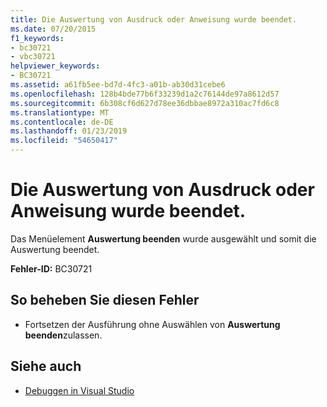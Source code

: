 ```yaml
---
title: Die Auswertung von Ausdruck oder Anweisung wurde beendet.
ms.date: 07/20/2015
f1_keywords:
- bc30721
- vbc30721
helpviewer_keywords:
- BC30721
ms.assetid: a61fb5ee-bd7d-4fc3-a01b-ab30d31cebe6
ms.openlocfilehash: 128b4bde77b6f33239d1a2c76144de97a8612d57
ms.sourcegitcommit: 6b308cf6d627d78ee36dbbae8972a310ac7fd6c8
ms.translationtype: MT
ms.contentlocale: de-DE
ms.lasthandoff: 01/23/2019
ms.locfileid: "54650417"
---
```

# <a name="evaluation-of-expression-or-statement-stopped"></a>Die Auswertung von Ausdruck oder Anweisung wurde beendet.
Das Menüelement **Auswertung beenden** wurde ausgewählt und somit die Auswertung beendet.  
  
 **Fehler-ID:** BC30721  
  
## <a name="to-correct-this-error"></a>So beheben Sie diesen Fehler  
  
-   Fortsetzen der Ausführung ohne Auswählen von **Auswertung beenden**zulassen.  
  
## <a name="see-also"></a>Siehe auch
- [Debuggen in Visual Studio](/visualstudio/debugger/debugging-in-visual-studio)
